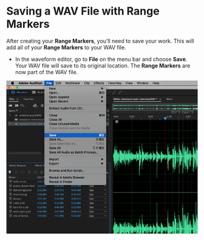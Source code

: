 # Saving a WAV File with Range Markers

After creating your **Range Markers**, you’ll need to save your work. This will add all of your **Range Markers** to your WAV file.

* In the waveform editor, go to **File** on the menu bar and choose **Save**. Your WAV file will save to its original location. The **Range Markers** are now part of the WAV file.

![Saving a WAV file with Range Markers.](../.gitbook/assets/saving-a-wav-file-with-range-markers.png)

